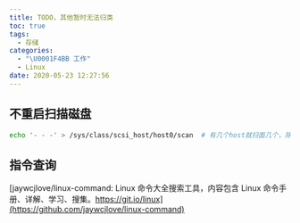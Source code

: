 ```yaml
---
title: TODO，其他暂时无法归类
toc: true
tags:
  - 存储
categories:
  - "\U0001F4BB 工作"
  - Linux
date: 2020-05-23 12:27:56
---
```

## 不重启扫描磁盘
```bash
echo '- - -' > /sys/class/scsi_host/host0/scan  # 有几个host就扫面几个，除非找到已加磁盘
```

## 指令查询
[jaywcjlove/linux-command: Linux 命令大全搜索工具，内容包含 Linux 命令手册、详解、学习、搜集。https://git.io/linux](https://github.com/jaywcjlove/linux-command)